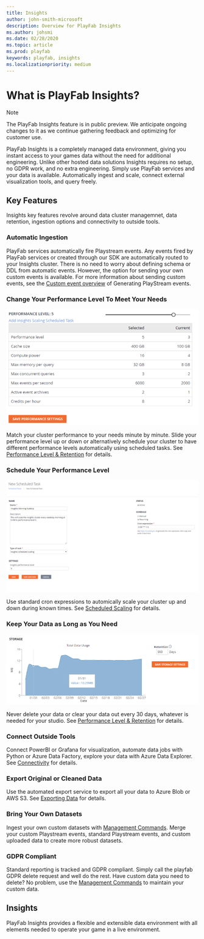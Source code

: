 ```yaml
---
title: Insights
author: john-smith-microsoft
description: Overview for PlayFab Insights
ms.author: johsmi
ms.date: 02/28/2020
ms.topic: article
ms.prod: playfab
keywords: playfab, insights
ms.localizationpriority: medium
---
```

# What is PlayFab Insights?

> [!NOTE] 
> The PlayFab Insights feature is in public preview. We anticipate ongoing changes to it as we continue gathering feedback and optimizing for customer use.

PlayFab Insights is a completely managed data environment, giving you instant access to your games data without the need for additional engineering. Unlike other hosted data solutions Insights requires no setup, no GDPR work, and no extra engineering. Simply use PlayFab services and your data is available. Automatically ingest and scale, connect external visualization tools, and query freely. 

## Key Features
Insights key features revolve around data cluster managemnet, data retention, ingestion options and connectivity to outside tools.

### Automatic Ingestion
PlayFab services automatically fire Playstream events. Any events fired by PlayFab services or created through our SDK are automatically routed to your Insights cluster. There is no need to worry about defining schema or DDL from automatic events. However, the option for sending your own custom events is available. For more information about sending custom events, see the [Custom event overview](https://docs.microsoft.com/gaming/playfab/features/analytics/metrics/playstream-events#custom-event-overview) of Generating PlayStream events.

### Change Your Performance Level To Meet Your Needs
![Insights Slider](media/insights-slider.png)

Match your cluster performance to your needs minute by minute. Slide your performance level up or down or alternatively schedule your cluster to have different performance levels automatically using scheduled tasks. See [Performance Level & Retention](https://docs.microsoft.com/en-us/gaming/playfab/features/insights/insights/performance-retention) for details.

### Schedule Your Performance Level
![Insights Slider](media/insights-schedule.png)

Use standard cron expressions to automically scale your cluster up and down during known times. See [Scheduled Scaling](https://docs.microsoft.com/en-us/gaming/playfab/features/insights/insights/scheduled-scaling) for details.

### Keep Your Data as Long as You Need
![Insights Slider](media/insights-retention.png)

Never delete your data or clear your data out every 30 days, whatever is needed for your studio. See [Performance Level & Retention](https://docs.microsoft.com/gaming/playfab/features/insights/insights/performance-retention) for details.

### Connect Outside Tools
Connect PowerBI or Grafana for visualization, automate data jobs with Python or Azure Data Factory, explore your data with Azure Data Explorer.  See [Connectivity](https://docs.microsoft.com/en-us/gaming/playfab/features/insights/connectivity) for details.

### Export Original or Cleaned Data
Use the automated export service to export all your data to Azure Blob or AWS S3. See [Exporting Data](https://docs.microsoft.com/en-us/gaming/playfab/features/insights/insights/export) for details.

### Bring Your Own Datasets
Ingest your own custom datasets with [Management Commands](https://docs.microsoft.com/gaming/playfab/features/insights/insights/management-commands). Merge your custom Playstream events, standard Playstream events, and custom uploaded data to create more robust datasets.

### GDPR Compliant
Standard reporting is tracked and GDPR compliant. Simply call the playfab GDPR delete request and well do the rest. Have custom data you need to delete? No problem, use the [Management Commands](https://docs.microsoft.com/gaming/playfab/features/insights/insights/management-commands) to maintain your custom data.

## Insights
PlayFab Insights provides a flexible and extensible data environment with all elements needed to operate your game in a live environment. 